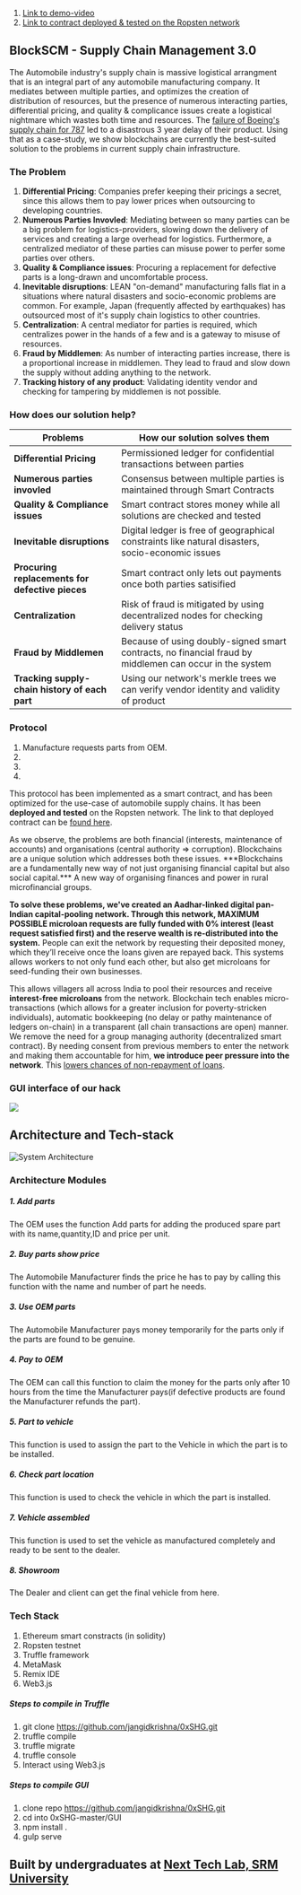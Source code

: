 
1. [Link to demo-video](https://youtube.com)<br>
2. [Link to contract deployed & tested on the Ropsten network](https://ropsten.etherscan.io/tx/0x04410d805f46d05dccd69c5e2a6a7c26d76cbf9403c4792658720df9eb93c1d3) <br>

## BlockSCM - Supply Chain Management 3.0
The Automobile industry's supply chain is massive logistical arrangment that is an integral part of any automobile manufacturing company. It mediates between multiple parties, and optimizes the creation of distribution of resources, but the presence of numerous interacting parties, differential pricing, and quality & complicance issues create a logistical nightmare which wastes both time and resources. The [failure of Boeing's supply chain for 787](http://www.maxqtech.com/3-true-stories-of-supply-chain-management-disasters-and-how-to-avoid-them/) led to a disastrous 3 year delay of their product. Using that as a case-study, we show blockchains are currently the best-suited solution to the problems in current supply chain infrastructure.

### The Problem
1. **Differential Pricing**: Companies prefer keeping their pricings a secret, since this allows them to pay lower prices when outsourcing to developing countries.
2. **Numerous Parties Invovled**: Mediating between so many parties can be a big problem for logistics-providers, slowing down the delivery of services and creating a large overhead for logistics. Furthermore, a centralized mediator of these parties can misuse power to perfer some parties over others.
3. **Quality & Compliance issues**: Procuring a replacement for defective parts is a long-drawn and uncomfortable process.
4. **Inevitable disruptions**: LEAN "on-demand" manufacturing falls flat in a situations where natural disasters and socio-economic problems are common. For example, Japan (frequently affected by earthquakes) has outsourced most of it's supply chain logistics to other countries.
7. **Centralization**: A central mediator for parties is required, which centralizes power in the hands of a few and is a gateway to misuse of resources.
8. **Fraud by Middlemen**: As number of interacting parties increase, there is a proportional increase in middlemen. They lead to fraud and slow down the supply without adding anything to the network.
9. **Tracking history of any product**: Validating identity vendor and checking for tampering by middlemen is not possible.

### How does our solution help?

| Problems | How our solution solves them |
| --- | --- |
| **Differential Pricing** | Permissioned ledger for confidential transactions between parties |
| **Numerous parties invovled** | Consensus between multiple parties is maintained through Smart Contracts |
|  **Quality & Compliance issues** | Smart contract stores money while all solutions are checked and tested |
| **Inevitable disruptions** | Digital ledger is free of geographical constraints like natural disasters, socio-economic issues |       
| **Procuring replacements for defective pieces** | Smart contract only lets out payments once both parties satisified |
| **Centralization** | Risk of fraud is mitigated by using decentralized nodes for checking delivery status |
| **Fraud by Middlemen** | Because of using doubly-signed smart contracts, no financial fraud by middlemen can occur in the system |
| **Tracking supply-chain history of each part** | Using our network's merkle trees we can verify vendor identity and validity of product |

### Protocol

1. Manufacture requests parts from OEM.
2. 
3. 
4. 

This protocol has been implemented as a smart contract, and has been optimized for the use-case of automobile supply chains. It has been **deployed and tested** on the Ropsten network. The link to that deployed contract can be [found here](https://ropsten.etherscan.io/tx/0x04410d805f46d05dccd69c5e2a6a7c26d76cbf9403c4792658720df9eb93c1d3).


<solution>
As we observe, the problems are both financial (interests, maintenance of accounts) and organisations (central authority => corruption). Blockchains are a unique solution which addresses both these issues. ***Blockchains are a fundamentally new way of not just organising financial capital but also social capital.*** A new way of organising finances and power in rural microfinancial groups.

__**To solve these problems, we've created an Aadhar-linked digital pan-Indian capital-pooling network. Through this network, MAXIMUM POSSIBLE microloan requests are fully funded with 0% interest (least request satisfied first) and the reserve wealth is re-distributed into the system.**__ People can exit the network by requesting their deposited money, which they’ll receive once the loans given are repayed back. This systems allows workers to not only fund each other, but also get microloans for seed-funding their own businesses.

This allows villagers all across India to pool their resources and receive **interest-free microloans** from the network. Blockchain tech enables micro-transactions (which allows for a greater inclusion for poverty-stricken individuals), automatic bookkeeping (no delay or pathy maintenance of ledgers on-chain) in a transparent (all chain transactions are open) manner. We remove the need for a group managing authority (decentralized smart contract). By needing consent from previous members to enter the network and making them accountable for him, **we introduce peer pressure into the network**. This [lowers chances of non-repayment of loans](https://www.microfinancegateway.org/library/microfinance-and-mechanics-solidarity-lending-improving-access-credit-through-innovations).


### GUI interface of our hack
<img src="https://raw.githubusercontent.com/SatoshiNextTechLab/TheSpareRoute/master/GUI%20SCM.png">


## Architecture and Tech-stack

![System Architecture](https://raw.githubusercontent.com/SatoshiNextTechLab/TheSpareRoute/master/UML%20SCM.jpg)


### Architecture Modules
##### 1. Add parts
The OEM uses the function Add parts for adding the produced spare part with its name,quantity,ID and price per unit.
##### 2. Buy parts show price
The Automobile Manufacturer finds the price he has to pay by calling this function with the name and number of part he needs.
##### 3. Use OEM parts
The Automobile Manufacturer pays money temporarily for the parts only if the parts are found to be genuine.
##### 4. Pay to OEM
The OEM can call this function to claim the money for the parts only after 10 hours from the time the Manufacturer pays(if defective products are found the Manufacturer refunds the part).
##### 5. Part to vehicle
This function is used to assign the part to the Vehicle in which the part is to be installed.
##### 6. Check part location
This function is used to check the vehicle in which the part is installed.
##### 7. Vehicle assembled
This function is used to set the vehicle as manufactured completely and ready to be sent to the dealer.
##### 8. Showroom
The Dealer and client can get the final vehicle from here.





### Tech Stack
1. Ethereum smart constracts (in solidity)
2. Ropsten testnet  
3. Truffle framework
4. MetaMask
5. Remix IDE
6. Web3.js

##### Steps to compile in Truffle
1. git clone https://github.com/jangidkrishna/0xSHG.git
2. truffle compile
3. truffle migrate
4. truffle console
5. Interact using Web3.js

##### Steps to compile GUI
1. clone repo https://github.com/jangidkrishna/0xSHG.git
2. cd into 0xSHG-master/GUI
2. npm install .
3. gulp serve

## Built by undergraduates at [Next Tech Lab, SRM University](http://nextech.io/index2.html)
